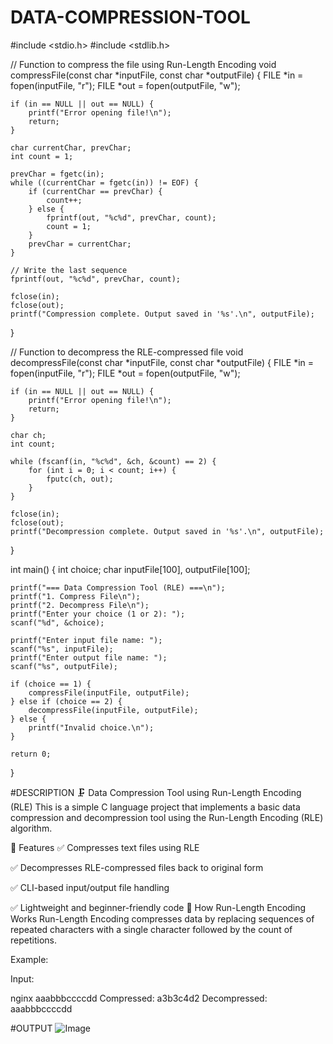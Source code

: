# DATA-COMPRESSION-TOOL
#include <stdio.h>
#include <stdlib.h>

// Function to compress the file using Run-Length Encoding
void compressFile(const char *inputFile, const char *outputFile) {
    FILE *in = fopen(inputFile, "r");
    FILE *out = fopen(outputFile, "w");

    if (in == NULL || out == NULL) {
        printf("Error opening file!\n");
        return;
    }

    char currentChar, prevChar;
    int count = 1;

    prevChar = fgetc(in);
    while ((currentChar = fgetc(in)) != EOF) {
        if (currentChar == prevChar) {
            count++;
        } else {
            fprintf(out, "%c%d", prevChar, count);
            count = 1;
        }
        prevChar = currentChar;
    }

    // Write the last sequence
    fprintf(out, "%c%d", prevChar, count);

    fclose(in);
    fclose(out);
    printf("Compression complete. Output saved in '%s'.\n", outputFile);
}

// Function to decompress the RLE-compressed file
void decompressFile(const char *inputFile, const char *outputFile) {
    FILE *in = fopen(inputFile, "r");
    FILE *out = fopen(outputFile, "w");

    if (in == NULL || out == NULL) {
        printf("Error opening file!\n");
        return;
    }

    char ch;
    int count;

    while (fscanf(in, "%c%d", &ch, &count) == 2) {
        for (int i = 0; i < count; i++) {
            fputc(ch, out);
        }
    }

    fclose(in);
    fclose(out);
    printf("Decompression complete. Output saved in '%s'.\n", outputFile);
}

int main() {
    int choice;
    char inputFile[100], outputFile[100];

    printf("=== Data Compression Tool (RLE) ===\n");
    printf("1. Compress File\n");
    printf("2. Decompress File\n");
    printf("Enter your choice (1 or 2): ");
    scanf("%d", &choice);

    printf("Enter input file name: ");
    scanf("%s", inputFile);
    printf("Enter output file name: ");
    scanf("%s", outputFile);

    if (choice == 1) {
        compressFile(inputFile, outputFile);
    } else if (choice == 2) {
        decompressFile(inputFile, outputFile);
    } else {
        printf("Invalid choice.\n");
    }

    return 0;
}

#DESCRIPTION
🗜️ Data Compression Tool using Run-Length Encoding (RLE)
This is a simple C language project that implements a basic data compression and decompression tool using the Run-Length Encoding (RLE) algorithm.

📌 Features
✅ Compresses text files using RLE

✅ Decompresses RLE-compressed files back to original form

✅ CLI-based input/output file handling

✅ Lightweight and beginner-friendly code
🧠 How Run-Length Encoding Works
Run-Length Encoding compresses data by replacing sequences of repeated characters with a single character followed by the count of repetitions.

Example:

Input:

nginx
aaabbbccccdd
Compressed:
a3b3c4d2
Decompressed:
aaabbbccccdd

#OUTPUT 
![Image](https://github.com/user-attachments/assets/ffc54b6e-dc46-4579-8607-25c42df8157c)
